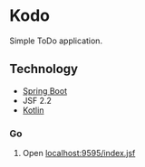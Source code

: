 # Kodo

Simple ToDo application.

## Technology
- [Spring Boot](https://spring.io/projects/spring-boot)
- JSF 2.2
- [Kotlin](https://kotlinlang.org/)


### Go

1. Open [localhost:9595/index.jsf](localhost:9595/index.jsf)

